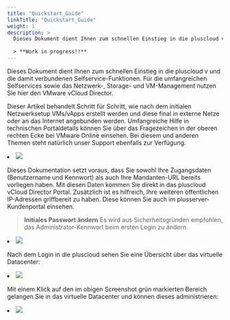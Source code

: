 ```yaml
---
title: "Quickstart_Guide"
linkTitle: "Quickstart_Guide"
weight: 1
description: >
  Dieses Dokument dient Ihnen zum schnellen Einstieg in die pluscloud v und die damit verbundenen Selfservice-Funktionen. Für die umfangreichen Selfservices sowie das Netzwerk-, Storage- und VM-Management nutzen Sie hier den VMware vCloud Director.
  
  > **Work in progress!!**
---
```


<link rel="stylesheet" type="text/css" href="/de/docs/quickstart_guide/css/style.css">

Dieses Dokument dient Ihnen zum schnellen Einstieg in die pluscloud v und die damit verbundenen Selfservice-Funktionen. Für die umfangreichen Selfservices sowie das Netzwerk-, Storage- und VM-Management nutzen Sie hier den VMware vCloud Director.

Dieser Artikel behandelt Schritt für Schritt, wie nach dem initialen Netzwerksetup VMs/vApps erstellt werden und diese final in externe Netze oder an das Internet angebunden werden. Umfangreiche Hilfe in technischen Portaldetails können Sie über das Fragezeichen in der oberen rechten Ecke bei VMware Online einsehen. Bei diesem und anderen Themen steht natürlich unser Support ebenfalls zur Verfügung.

<div class="img-effect">
  <li>
    <img src="/de/docs/quickstart_guide/images/index/hilfe.png">
  </li>
</div>

Dieses Dokumentation setzt voraus, dass Sie sowohl Ihre Zugangsdaten (Benutzername und Kennwort) als auch Ihre Mandanten-URL bereits vorliegen haben. Mit diesen Daten kommen Sie direkt in das pluscloud vCloud Director Portal. Zusätzlich ist es hilfreich, Ihre weiteren öffentlichen IP-Adressen griffbereit zu haben. Diese können Sie auch im plusserver-Kundenportal einsehen.

> **Initiales Passwort ändern** Es wird aus Sicherheitsgründen empfohlen, das Administrator-Kennwort beim ersten Login zu ändern.

<div class="img-effect">
  <li>
    <img src="/de/docs/quickstart_guide/images/index/kundenportal.png">
  </li>
</div>

Nach dem Login in die pluscloud sehen Sie eine Übersicht über das virtuelle Datacenter:

<div class="img-effect">
  <li>
    <img src="/de/docs/quickstart_guide/images/index/vdcs.png">
  </li>
</div>

Mit einem Klick auf den im obigen Screenshot grün markierten Bereich gelangen Sie in das virtuelle Datacenter und können dieses administrieren:

<div class="img-effect">
  <li>
    <img src="/de/docs/quickstart_guide/images/index/dcverwaltung.png">
  </li>
</div>
